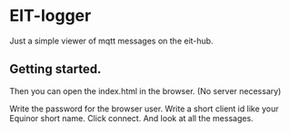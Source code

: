 # EIT-logger

Just a simple viewer of mqtt messages on the eit-hub.

## Getting started.

Then you can open the index.html in the browser. (No server necessary)

Write the password for the browser user.
Write a short client id like your Equinor short name.
Click connect. And look at all the messages.

